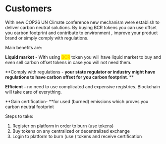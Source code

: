 # Customers

With new COP26 UN Climate conference new mechanism were establish to deliver carbon neutral solutions.  By buying BCR tokens you can use offset you carbon footprint and contribute to environment , improve your product brand or simply comply with regulations.

Main benefits are:

**Liquid market** - With using <mark style="color:orange;">BCR</mark> token you will have liquid market to buy and even sell carbon offset tokens in case you will not need them.

**Comply with regulations - **your state regulator or industry might have regulations to have carbon offset for you carbon footprint**. **

**Efficient -** no need to use complicated and expensive registries. Blockchain will take care of everything.

**Gain certification-  **for used (burned) emissions which proves you carbon neutral footprint

Steps to take:

1. Register on platform in order to burn (use tokens)
2. Buy tokens on any centralized or decentralized exchange
3. Login to platform to burn (use ) tokens and receive certification

